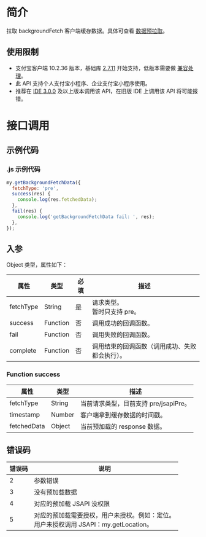 # 简介

拉取 backgroundFetch 客户端缓存数据。具体可查看 [数据预拉取](https://opendocs.alipay.com/mini/02sd57)。

## 使用限制

- 支付宝客户端 10.2.36 版本，基础库 [2.7.11](https://opendocs.alipay.com/mini/framework/lib-upgrade-v2) 开始支持，低版本需要做 [兼容处理](https://opendocs.alipay.com/mini/framework/compatibility)。
- 此 API 支持个人支付宝小程序、企业支付宝小程序使用。
- 推荐在 [IDE 3.0.0](https://opendocs.alipay.com/mini/ide/download) 及以上版本调用该 API，在旧版 IDE 上调用该 API 将可能报错。

# 接口调用

## 示例代码

### .js 示例代码

```javascript
my.getBackgroundFetchData({
  fetchType: 'pre',
  success(res) {
    console.log(res.fetchedData);
  },
  fail(res) {
    console.log('getBackgroundFetchData fail: ', res);
  },
});
```

## 入参

Object 类型，属性如下：

| **属性** | **类型** | **必填** | **描述** |
| --- | --- | --- | --- |
| fetchType | String | 是 | 请求类型。<br />暂时只支持 pre。 |
| success | Function | 否 | 调用成功的回调函数。 |
| fail | Function | 否 | 调用失败的回调函数。 |
| complete | Function | 否 | 调用结束的回调函数（调用成功、失败都会执行）。 |

### Function success

| **属性**    | **类型** | **描述**                       |
| ----------- | -------- | ------------------------------ |
| fetchType   | String   | 当前请求类型，目前支持 pre/jsapiPre。 |
| timestamp   | Number   | 客户端拿到缓存数据的时间戳。   |
| fetchedData | Object   | 当前预加载的 response 数据。   |

## 错误码

| **错误码** | **说明**       |
| ---------- | -------------- |
| 2          | 参数错误       |
| 3          | 没有预加载数据 |
| 4          | 对应的预加载 JSAPI 没权限       |
| 5          | 对应的预加载需要授权，用户未授权。例如：定位。<br />用户未授权调用 JSAPI：my.getLocation。 |
